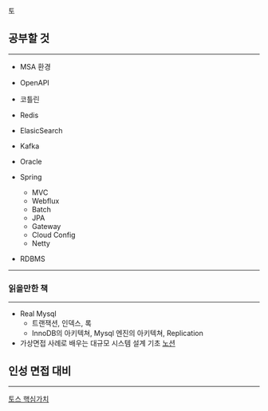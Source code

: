 토


## 공부할 것

---

- MSA 환경
- OpenAPI
- 코틀린
- Redis
- ElasicSearch
- Kafka
- Oracle
- Spring
  - MVC
  - Webflux
  - Batch
  - JPA
  - Gateway
  - Cloud Config
  - Netty

- RDBMS

---



### 읽을만한 책

---

- Real Mysql
  - 트랜잭션, 인덱스, 록
  - InnoDB의 아키텍쳐, Mysql 엔진의 아키텍쳐, Replication
- 가상면접 사례로 배우는 대규모 시스템 설계 기초
[노션](https://seong-uk52.notion.site/07dc8b63045f4db3927b0003b44230f3?pvs=4)





## 인성 면접 대비

---

[토스 핵심가치](https://tosspayments-dev.oopy.io/a201e419-e243-4401-983f-1ac3cad02900)


